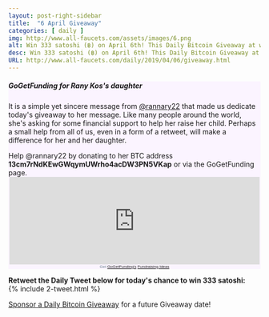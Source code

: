 ```yaml
---
layout: post-right-sidebar
title:  "6 April Giveaway"
categories: [ daily ]
img: http://www.all-faucets.com/assets/images/6.png
alt: Win 333 satoshi (฿) on April 6th! This Daily Bitcoin Giveaway at www.all-faucets.com is dedicated to @rannary22 and her daughter.
desc: Win 333 satoshi (฿) on April 6th! This Daily Bitcoin Giveaway at www.all-faucets.com is dedicated to @rannary22 and her daughter.
URL: http://www.all-faucets.com/daily/2019/04/06/giveaway.html
---
```


<link href="//cdn-images.mailchimp.com/embedcode/classic-10_7.css" rel="stylesheet" type="text/css">
<style type="/text/css">
	#mc_embed_signup{background:#fff; clear:left; font:14px Helvetica,Arial,sans-serif; }

</style>

<div class="sidebar-section" style="background-color:#fbf4ff">
     <h5><span>GoGetFunding for Rany Kos's daughter</span></h5>
     It is a simple yet sincere message from <a href="https://twitter.com/rannary22" target="_blank">@rannary22</a> that made us dedicate today's giveaway to her message.
		 Like many people around the world, she's asking for some financial support to help her raise her child.
		 Perhaps a small help from all of us, even in a form of a retweet, will make a difference for her and her daughter.
		 <p> </p>
		 Help  @rannary22 by donating to her BTC address <b>13cm7rNdKEwGWqymUWrho4acDW3PN5VKap</b> or via the GoGetFunding page.
		 <center>
<div style="width: 500px;"><iframe src='https://gogetfunding.com/embed-widget?campaignid=5941918&frame_type=t2' style='width: 100%; height: 175px; border: none;' scrolling='no'></iframe><div style='text-align: center;font-size:8px;font-family:Arial; color: #6D8191;'>Get <a href="https://gogetfunding.com">GoGetFunding's</a> <a href="https://gogetfunding.com/fundraising-ideas">Fundraising Ideas</a></div></div>
     </center>
</div>


<b>Retweet the Daily Tweet below for today's chance to win 333 satoshi:</b><br>
{% include  2-tweet.html %}

<a href="http://www.all-faucets.com/daily/2019/03/29/giveaway-sponsorship.html">Sponsor a Daily Bitcoin Giveaway</a> for a future Giveaway date!
